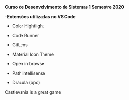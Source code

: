 **Curso de Desenvolvimento de Sistemas 1 Semestre 2020**

  

-**Extensões utilizadas no VS Code**

- Color Hightlight

- Code Runner

- GitLens

- Material Icon Theme

- Open in browse

- Path intellisense

- Dracula (opc)

  

Castlevania is a great game